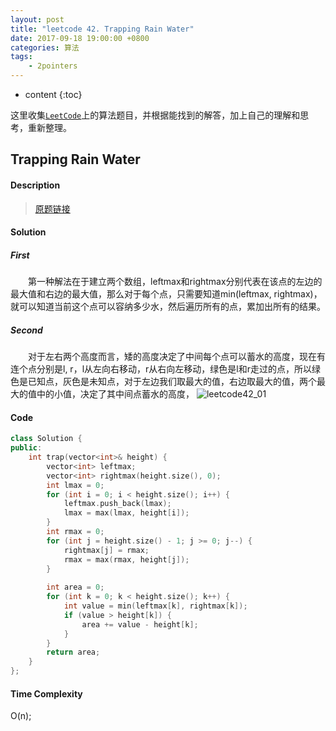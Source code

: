 ```yaml
---
layout: post
title: "leetcode 42. Trapping Rain Water"
date: 2017-09-18 19:00:00 +0800 
categories: 算法
tags: 
    - 2pointers
---
```

* content
{:toc}

这里收集[`LeetCode`](https://leetcode.com)上的算法题目，并根据能找到的解答，加上自己的理解和思考，重新整理。

<!-- more -->

## Trapping Rain Water

#### Description

>[原题链接](https://leetcode.com/problems/trapping-rain-water/description/)

#### Solution

##### First

&emsp;&emsp;第一种解法在于建立两个数组，leftmax和rightmax分别代表在该点的左边的最大值和右边的最大值，那么对于每个点，只需要知道min(leftmax, rightmax)，就可以知道当前这个点可以容纳多少水，然后遍历所有的点，累加出所有的结果。

##### Second

&emsp;&emsp;对于左右两个高度而言，矮的高度决定了中间每个点可以蓄水的高度，现在有连个点分别是l, r，l从左向右移动，r从右向左移动，绿色是l和r走过的点，所以绿色是已知点，灰色是未知点，对于左边我们取最大的值，右边取最大的值，两个最大的值中的小值，决定了其中间点蓄水的高度，
![leetcode42_01](http://ovwkcbdpf.bkt.clouddn.com/image/leetcode42/leetcode42_01.png)
#### Code

```cpp
class Solution {
public:
    int trap(vector<int>& height) {
        vector<int> leftmax;
        vector<int> rightmax(height.size(), 0);
        int lmax = 0;
        for (int i = 0; i < height.size(); i++) {
            leftmax.push_back(lmax);
            lmax = max(lmax, height[i]);
        }
        int rmax = 0;
        for (int j = height.size() - 1; j >= 0; j--) {
            rightmax[j] = rmax;
            rmax = max(rmax, height[j]);
        }
        
        int area = 0;
        for (int k = 0; k < height.size(); k++) {
            int value = min(leftmax[k], rightmax[k]);
            if (value > height[k]) {
                area += value - height[k];
            }
        }
        return area;
    }
};
```


#### Time Complexity

O(n);